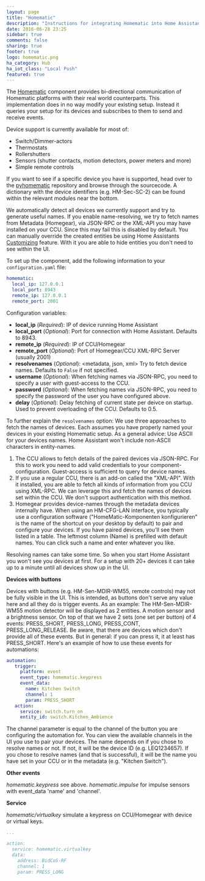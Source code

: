 ```yaml
---
layout: page
title: "Homematic"
description: "Instructions for integrating Homematic into Home Assistant."
date: 2016-06-28 23:25
sidebar: true
comments: false
sharing: true
footer: true
logo: homematic.png
ha_category: Hub
ha_iot_class: "Local Push"
featured: true
---
```



The [Homematic](http://www.homematic.com/) component provides bi-directional communication of Homematic platforms with their real world counterparts. This implementation does in no way modify your existing setup. Instead it queries your setup for its devices and subscribes to them to send and receive events.

Device support is currently available for most of:

- Switch/Dimmer-actors
- Thermostats
- Rollershutters
- Sensors (shutter contacts, motion detectors, power meters and more)
- Simple remote controls

If you want to see if a specific device you have is supported, head over to the [pyhomematic](https://github.com/danielperna84/pyhomematic/tree/master/pyhomematic/devicetypes) repository and browse through the sourcecode. A dictionary with the device identifiers (e.g. HM-Sec-SC-2) can be found within the relevant modules near the bottom.

We automatically detect all devices we currently support and try to generate useful names. If you enable name-resolving, we try to fetch names from Metadata (Homegear), via JSON-RPC or the XML-API you may have installed on your CCU. Since this may fail this is disabled by default.
You can manually override the created entities be using Home Assistants [Customizing](https://home-assistant.io/getting-started/customizing-devices/) feature. With it you are able to hide entities you don't need to see within the UI.

To set up the component, add the following information to your `configuration.yaml` file:

```yaml
homematic:
  local_ip: 127.0.0.1
  local_port: 8943
  remote_ip: 127.0.0.1
  remote_port: 2001
```

Configuration variables:

- **local_ip** (*Required*): IP of device running Home Assistant
- **local_port** (*Optional*): Port for connection with Home Assistant. Defaults to 8943.
- **remote_ip** (*Required*): IP of CCU/Homegear
- **remote_port** (*Optional*): Port of Homegear/CCU XML-RPC Server (usually 2001)
- **resolvenames** (*Optional*): <metadata, json, xml> Try to fetch device names. Defaults to `False` if not specified.
- **username** (*Optional*): When fetching names via JSON-RPC, you need to specify a user with guest-access to the CCU.
- **password** (*Optional*): When fetching names via JSON-RPC, you need to specify the password of the user you have configured above.
- **delay** (*Optional*): <Float> Delay fetching of current state per deivce on startup. Used to prevent overloading of the CCU. Defaults to 0.5.

To further explain the `resolvenames` option:
We use three approaches to fetch the names of devices. Each assumes you have properly named your devices in your existing Homematic setup. As a general advice: Use ASCII for your devices names. Home Assistant won't include non-ASCII characters in entity-names.

1. The CCU allows to fetch details of the paired devices via JSON-RPC. For this to work you need to add valid credentials to your component-configuration. Guest-access is sufficient to query for device names.
2. If you use a regular CCU, there is an add-on called the "XML-API". With it installed, you are able to fetch all kinds of information from you CCU using XML-RPC. We can leverage this and fetch the names of devices set within the CCU. We don't support authentication with this method.
3. Homegear provides device-names through the metadata devices internally have. When using an HM-CFG-LAN interface, you typically use a configuration software ("HomeMatic-Komponenten konfigurieren" is the name of the shortcut on your desktop by default) to pair and configure your devices. If you have paired devices, you'll see them listed in a table. The leftmost column (Name) is prefilled with default names. You can click such a name and enter whatever you like.

Resolving names can take some time. So when you start Home Assistant you won't see you devices at first. For a setup with 20+ devices it can take up to a minute until all devices show up in the UI.

**Devices with buttons**

Devices with buttons (e.g. HM-Sen-MDIR-WM55, remote controls) may not be fully visible in the UI. This is intended, as buttons don't serve any value here and all they do is trigger events.
As an example:
The HM-Sen-MDIR-WM55 motion detector will be displayed as 2 entities. A motion sensor and a brightness sensor. On top of that we have 2 sets (one set per button) of 4 events: PRESS_SHORT, PRESS_LONG, PRESS_CONT, PRESS_LONG_RELEASE. Be aware, that there are devices which don't provide all of these events. But in general: if you can press it, it at least has PRESS_SHORT.
Here's an example of how to use these events for automations:

```yaml
automation:
   trigger:
     platform: event
     event_type: homematic.keypress
     event_data:
       name: Kitchen Switch
       channel: 1
       param: PRESS_SHORT
   action:
     service: switch.turn_on
     entity_id: switch.Kitchen_Ambience

```

The channel parameter is equal to the channel of the button you are configuring the automation for. You can view the available channels in the UI you use to pair your devices.
The name depends on if you chose to resolve names or not. If not, it will be the device ID (e.g. LEQ1234657). If you chose to resolve names (and that is successful), it will be the name you have set in your CCU or in the metadata (e.g. "Kitchen Switch").

**Other events**

*homematic.keypress* see above.
*homematic.impulse* for impulse sensors with event_data 'name' and 'channel'.

**Service**

*homematic/virtualkey* simulate a keypress on CCU/Homegear with device or virtual keys.

```yaml
...

action:
  service: homematic.virtualkey
  data:
    address: BidCoS-RF
    channel: 1
    param: PRESS_LONG
```
